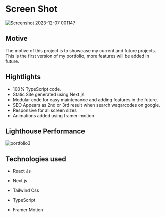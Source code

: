 # Screen Shot

![Screenshot 2023-12-07 001147](https://github.com/WaqarAhmad321/fast-react-pizza-ReactJs/assets/106612382/5e40c1a2-a2b6-47c4-ab11-76e37a34b457)

## Motive

The motive of this project is to showcase my current and future projects. This is the first version of my portfolio, more features will be added in future.

## Hightlights

- 100% TypeScript code.
- Static Site generated using Next.js
- Modular code for easy maintenance and adding features in the future.
- SEO Appears as 2nd or 3rd result when search waqarcodes on google.
- Responsive for all screen sizes
- Animations added using framer-motion

## Lighthouse Performance

![portfolio3](https://github.com/WaqarAhmad321/fast-react-pizza-ReactJs/assets/106612382/6d64142f-1018-4d3b-942f-c39730af75ce)

## Technologies used

- React Js

- Next.js

- Tailwind Css

- TypeScript

- Framer Motion
